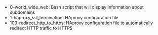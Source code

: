 - 0-world_wide_web: Bash script that will display information about subdomains
- 1-haproxy_ssl_termination: HAproxy configuration file
- 100-redirect_http_to_https: HAproxy configuration file to automatically redirect HTTP traffic to HTTPS